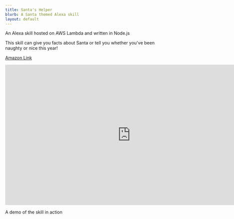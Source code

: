 ```yaml
---
title: Santa's Helper
blurb: A Santa themed Alexa skill
layout: default
---
```


An Alexa skill hosted on AWS Lambda and written in Node.js

This skill can give you facts about Santa or tell you whether you've been naughty or nice this year!

[Amazon Link](https://www.amazon.com/Froglet-Apps-Santas-Helper/dp/B077LC3R91)

<iframe width="800" height="450" src="https://www.youtube.com/embed/7iblAt6oU-U?rel=0" frameborder="0" gesture="media" allow="encrypted-media" allowfullscreen></iframe>

A demo of the skill in action